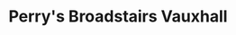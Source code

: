 ---
title: "Perry's Broadstairs Vauxhall"
url: /broadstairs/perrys-broadstairs-vauxhall/
shop: car
---